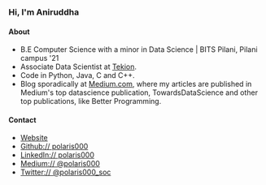 ### Hi, I'm Aniruddha

#### About
- B.E Computer Science with a minor in Data Science | BITS Pilani, Pilani campus '21
- Associate Data Scientist at [Tekion](https://tekion.com/).
- Code in Python, Java, C and C++.
- Blog sporadically at [Medium.com](https://polaris000.medium.com/), where my articles are published in Medium's top datascience publication, TowardsDataScience and other top publications, like Better Programming.

#### Contact
- [Website](https://polaris000.github.io)  
- [Github:// polaris000](https://github.com/polaris000)  
- [LinkedIn:// polaris000](https://www.linkedin.com/in/polaris000)  
- [Medium:// @polaris000](https://polaris000.medium.com/)  
- [Twitter:// @polaris000\_soc](https://twitter.com/polaris000_soc)    
  
